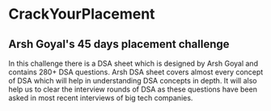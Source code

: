 # CrackYourPlacement
## Arsh Goyal's 45 days placement challenge
In this challenge there is a DSA sheet which is designed by Arsh Goyal and contains 280+ DSA questions. Arsh DSA sheet covers almost every concept of DSA which will help in understanding DSA concepts in depth. It will also help us to clear the interview rounds of DSA as these questions have been asked in most recent interviews of big tech companies.
